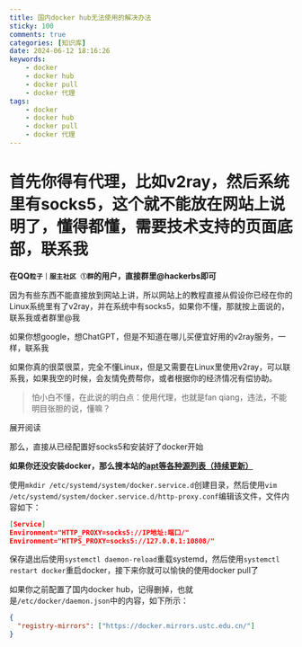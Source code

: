 ```yaml
---
title: 国内docker hub无法使用的解决办法
sticky: 100
comments: true
categories: [知识库]
date: 2024-06-12 18:16:26
keywords:
    - docker
    - docker hub
    - docker pull
    - docker 代理
tags:
    - docker
    - docker hub
    - docker pull
    - docker 代理
---
```


# 首先你得有代理，比如v2ray，然后系统里有socks5，这个就不能放在网站上说明了，懂得都懂，需要技术支持的页面底部，联系我

**在QQ`粒子｜服主社区 ①群`的用户，直接群里@hackerbs即可**

因为有些东西不能直接放到网站上讲，所以网站上的教程直接从假设你已经在你的Linux系统里有了v2ray，并在系统中有socks5，如果你不懂，那就按上面说的，联系我或者群里@我

如果你想google，想ChatGPT，但是不知道在哪儿买便宜好用的v2ray服务，一样，联系我

如果你真的很菜很菜，完全不懂Linux，但是又需要在Linux里使用v2ray，可以联系我，如果我空的时候，会友情免费帮你，或者根据你的经济情况有偿协助。

> 怕小白不懂，在此说的明白点：使用代理，也就是fan qiang，违法，不能明目张胆的说，懂嘛？

展开阅读

<!-- more -->

那么，直接从已经配置好socks5和安装好了docker开始

**如果你还没安装docker，那么搜本站的[apt等各种源列表（持续更新）](https://hackerbs.com/apt%E7%AD%89%E5%90%84%E7%A7%8D%E6%BA%90%E5%88%97%E8%A1%A8%EF%BC%88%E6%8C%81%E7%BB%AD%E6%9B%B4%E6%96%B0%EF%BC%89.html)**

使用`mkdir /etc/systemd/system/docker.service.d`创建目录，然后使用`vim /etc/systemd/system/docker.service.d/http-proxy.conf`编辑该文件，文件内容如下：

```json
[Service]
Environment="HTTP_PROXY=socks5://IP地址:端口/"
Environment="HTTPS_PROXY=socks5://127.0.0.1:10808/"
```

保存退出后使用`systemctl daemon-reload`重载systemd，然后使用`systemctl restart docker`重启docker，接下来你就可以愉快的使用docker pull了

如果你之前配置了国内docker hub，记得删掉，也就是`/etc/docker/daemon.json`中的内容，如下所示：

```json
{
  "registry-mirrors": ["https://docker.mirrors.ustc.edu.cn/"]
}
```
